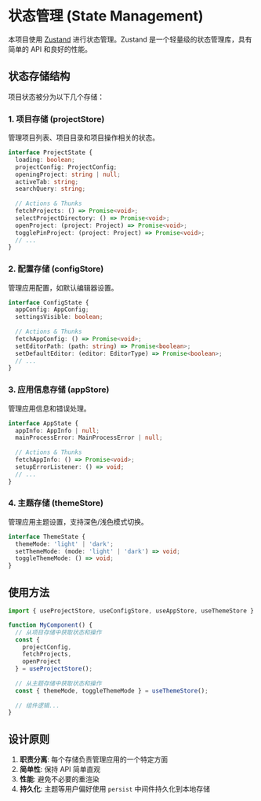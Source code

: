 # 状态管理 (State Management)

本项目使用 [Zustand](https://github.com/pmndrs/zustand) 进行状态管理。Zustand 是一个轻量级的状态管理库，具有简单的 API 和良好的性能。

## 状态存储结构

项目状态被分为以下几个存储：

### 1. 项目存储 (projectStore)

管理项目列表、项目目录和项目操作相关的状态。

```typescript
interface ProjectState {
  loading: boolean;
  projectConfig: ProjectConfig;
  openingProject: string | null;
  activeTab: string;
  searchQuery: string;
  
  // Actions & Thunks
  fetchProjects: () => Promise<void>;
  selectProjectDirectory: () => Promise<void>;
  openProject: (project: Project) => Promise<void>;
  togglePinProject: (project: Project) => Promise<void>;
  // ...
}
```

### 2. 配置存储 (configStore)

管理应用配置，如默认编辑器设置。

```typescript
interface ConfigState {
  appConfig: AppConfig;
  settingsVisible: boolean;
  
  // Actions & Thunks
  fetchAppConfig: () => Promise<void>;
  setEditorPath: (path: string) => Promise<boolean>;
  setDefaultEditor: (editor: EditorType) => Promise<boolean>;
  // ...
}
```

### 3. 应用信息存储 (appStore)

管理应用信息和错误处理。

```typescript
interface AppState {
  appInfo: AppInfo | null;
  mainProcessError: MainProcessError | null;
  
  // Actions & Thunks
  fetchAppInfo: () => Promise<void>;
  setupErrorListener: () => void;
  // ...
}
```

### 4. 主题存储 (themeStore)

管理应用主题设置，支持深色/浅色模式切换。

```typescript
interface ThemeState {
  themeMode: 'light' | 'dark';
  setThemeMode: (mode: 'light' | 'dark') => void;
  toggleThemeMode: () => void;
}
```

## 使用方法

```jsx
import { useProjectStore, useConfigStore, useAppStore, useThemeStore } from './store';

function MyComponent() {
  // 从项目存储中获取状态和操作
  const { 
    projectConfig, 
    fetchProjects,
    openProject 
  } = useProjectStore();
  
  // 从主题存储中获取状态和操作
  const { themeMode, toggleThemeMode } = useThemeStore();
  
  // 组件逻辑...
}
```

## 设计原则

1. **职责分离**: 每个存储负责管理应用的一个特定方面
2. **简单性**: 保持 API 简单直观
3. **性能**: 避免不必要的重渲染
4. **持久化**: 主题等用户偏好使用 `persist` 中间件持久化到本地存储 